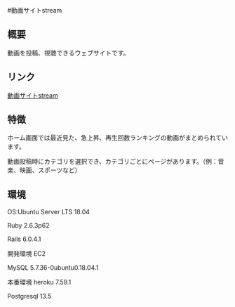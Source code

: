 #動画サイトstream

## 概要

[](https://github.com/TakafumiJoko/stream/blob/master/app/assets/images/README%E7%94%BB%E5%83%8F.png)

動画を投稿、視聴できるウェブサイトです。

## リンク

[動画サイトstream](https://streamingsite.herokuapp.com/)

## 特徴
ホーム画面では最近見た、急上昇、再生回数ランキングの動画がまとめられています。

動画投稿時にカテゴリを選択でき、カテゴリごとにページがあります。（例：音楽、映画、スポーツなど）

## 環境
OS:Ubuntu Server LTS 18.04

Ruby 2.6.3p62

Rails 6.0.4.1

開発環境
EC2

MySQL 5.7.36-0ubuntu0.18.04.1

本番環境
heroku 7.59.1

Postgresql 13.5
